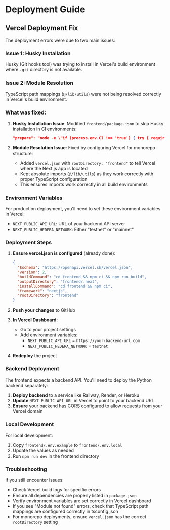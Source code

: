 # Deployment Guide

## Vercel Deployment Fix

The deployment errors were due to two main issues:

### Issue 1: Husky Installation
Husky (Git hooks tool) was trying to install in Vercel's build environment where `.git` directory is not available.

### Issue 2: Module Resolution
TypeScript path mappings (`@/lib/utils`) were not being resolved correctly in Vercel's build environment.

### What was fixed:

1. **Husky Installation Issue**: Modified `frontend/package.json` to skip Husky installation in CI environments:
   ```json
   "prepare": "node -e \"if (process.env.CI !== 'true') { try { require('husky').install() } catch (e) {} }\""
   ```

2. **Module Resolution Issue**: Fixed by configuring Vercel for monorepo structure:
   - Added `vercel.json` with `rootDirectory: "frontend"` to tell Vercel where the Next.js app is located
   - Kept absolute imports (`@/lib/utils`) as they work correctly with proper TypeScript configuration
   - This ensures imports work correctly in all build environments

### Environment Variables

For production deployment, you'll need to set these environment variables in Vercel:

- `NEXT_PUBLIC_API_URL`: URL of your backend API server
- `NEXT_PUBLIC_HEDERA_NETWORK`: Either "testnet" or "mainnet"

### Deployment Steps

1. **Ensure vercel.json is configured** (already done):
   ```json
   {
     "$schema": "https://openapi.vercel.sh/vercel.json",
     "version": 2,
     "buildCommand": "cd frontend && npm ci && npm run build",
     "outputDirectory": "frontend/.next",
     "installCommand": "cd frontend && npm ci",
     "framework": "nextjs",
     "rootDirectory": "frontend"
   }
   ```

2. **Push your changes** to GitHub

3. **In Vercel Dashboard**:
   - Go to your project settings
   - Add environment variables:
     - `NEXT_PUBLIC_API_URL` = `https://your-backend-url.com`
     - `NEXT_PUBLIC_HEDERA_NETWORK` = `testnet`

4. **Redeploy** the project

### Backend Deployment

The frontend expects a backend API. You'll need to deploy the Python backend separately:

1. **Deploy backend** to a service like Railway, Render, or Heroku
2. **Update** `NEXT_PUBLIC_API_URL` in Vercel to point to your backend URL
3. **Ensure** your backend has CORS configured to allow requests from your Vercel domain

### Local Development

For local development:
1. Copy `frontend/.env.example` to `frontend/.env.local`
2. Update the values as needed
3. Run `npm run dev` in the frontend directory

### Troubleshooting

If you still encounter issues:
- Check Vercel build logs for specific errors
- Ensure all dependencies are properly listed in `package.json`
- Verify environment variables are set correctly in Vercel dashboard
- If you see "Module not found" errors, check that TypeScript path mappings are configured correctly in tsconfig.json
- For monorepo deployments, ensure `vercel.json` has the correct `rootDirectory` setting
